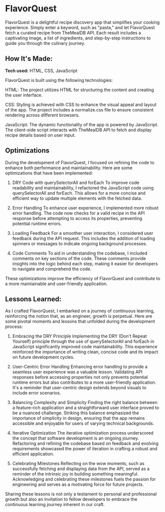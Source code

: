 # FlavorQuest
FlavorQuest is a delightful recipe discovery app that simplifies your cooking experience. Simply enter a keyword, such as "pasta," and let FlavorQuest fetch a curated recipe from TheMealDB API. Each result includes a captivating image, a list of ingredients, and step-by-step instructions to guide you through the culinary journey.
## How It's Made:

**Tech used:** HTML, CSS, JavaScript

FlavorQuest is built using the following technologies:

HTML: The project utilizes HTML for structuring the content and creating the user interface.

CSS: Styling is achieved with CSS to enhance the visual appeal and layout of the app. The project includes a normalize.css file to ensure consistent rendering across different browsers.

JavaScript: The dynamic functionality of the app is powered by JavaScript. The client-side script interacts with TheMealDB API to fetch and display recipe details based on user input.

## Optimizations
During the development of FlavorQuest, I focused on refining the code to enhance both performance and maintainability. Here are some optimizations that have been implemented:

1. DRY Code with querySelectorAll and forEach
To improve code readability and maintainability, I refactored the JavaScript code using querySelectorAll and forEach. This allows for a more concise and efficient way to update multiple elements with the fetched data.

2. Error Handling
To enhance user experience, I implemented more robust error handling. The code now checks for a valid recipe in the API response before attempting to access its properties, preventing potential runtime errors.

3. Loading Feedback
For a smoother user interaction, I considered user feedback during the API request. This includes the addition of loading spinners or messages to indicate ongoing background processes.

4. Code Comments
To aid in understanding the codebase, I included comments on key sections of the code. These comments provide insights into the logic behind each step, making it easier for developers to navigate and comprehend the code.

These optimizations improve the efficiency of FlavorQuest and contribute to a more maintainable and user-friendly application.

## Lessons Learned:

As I crafted FlavorQuest, I embarked on a journey of continuous learning, reinforcing the notion that, as an engineer, growth is perpetual. Here are some pivotal moments and lessons that unfolded during the development process:

1. Embracing the DRY Principle
Implementing the DRY (Don't Repeat Yourself) principle through the use of querySelectorAll and forEach in JavaScript significantly improved code maintainability. This experience reinforced the importance of writing clean, concise code and its impact on future development cycles.

2. User-Centric Error Handling
Enhancing error handling to provide a seamless user experience was a valuable lesson. Validating API responses before accessing properties not only prevents potential runtime errors but also contributes to a more user-friendly application. It's a reminder that user-centric design extends beyond visuals to include error scenarios.

3. Balancing Complexity and Simplicity
Finding the right balance between a feature-rich application and a straightforward user interface proved to be a nuanced challenge. Striking this balance emphasized the importance of simplicity in design, ensuring that the app remains accessible and enjoyable for users of varying technical backgrounds.

4. Iterative Optimization
The iterative optimization process underscored the concept that software development is an ongoing journey. Refactoring and refining the codebase based on feedback and evolving requirements showcased the power of iteration in crafting a robust and efficient application.

5. Celebrating Milestones
Reflecting on the wow moments, such as successfully fetching and displaying data from the API, served as a reminder of the intrinsic joy in building something meaningful. Acknowledging and celebrating these milestones fuels the passion for engineering and serves as a motivating force for future projects.

Sharing these lessons is not only a testament to personal and professional growth but also an invitation to fellow developers to embrace the continuous learning journey inherent in our craft.
